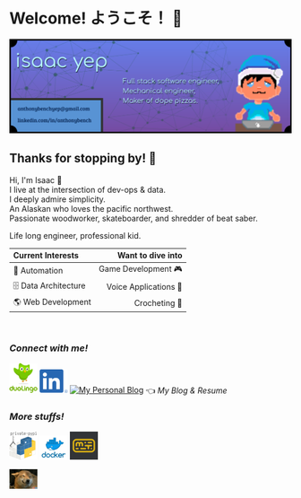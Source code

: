 # Welcome! ようこそ！ 👋

<img alt="GitHub Profile Banner" src="img/banner.png" width="850" />

## Thanks for stopping by! 👾
Hi, I&apos;m Isaac 👋 \
I live at the intersection of dev-ops & data. \
I deeply admire simplicity. \
An Alaskan who loves the pacific northwest. \
Passionate woodworker, skateboarder, and shredder of beat saber.

Life long engineer, professional kid.

| Current Interests | Want to dive into |
|:---|---:|
| 🤖 Automation | Game Development 🎮 |
| 🗄️ Data Architecture | Voice Applications 🎤 |
| 🌎 Web Development | Crocheting 🧶 |

<br />

### ***Connect with me!***
[<img alt="My DuoLingo" src="img/duolingo.png" width="50" />](https://www.duolingo.com/profile/TheSleepyBoy)
‎ ‎ ‎ ‎ ‎
[<img alt="My LinkedIn" src="img/linkedin.png" width="50" />](https://www.linkedin.com/in/anthonybench/)
[<img alt="My Personal Blog" src="img/hat.ico" width="50" />](https://sleepyblog.org/about) 👈 *My Blog & Resume*

### ***More stuffs!***
[<img alt="PyPi" src="img/pypi.png" width="50" />](https://pypi.org/user/sleepyboy/)
‎ ‎ ‎ ‎ ‎
[<img alt="DockerHub" src="img/docker.png" width="50" />](https://hub.docker.com/u/sleepyboy)
‎ ‎ ‎ ‎ ‎
[<img alt="MonkeyType" src="img/monkeytype.png" width="50" />](https://monkeytype.com/profile/zJyZluX5ZvNVXl4hUw3ZndJaaiw2)

<img alt="" src="img/dog-smile-gif.gif" width="50" />